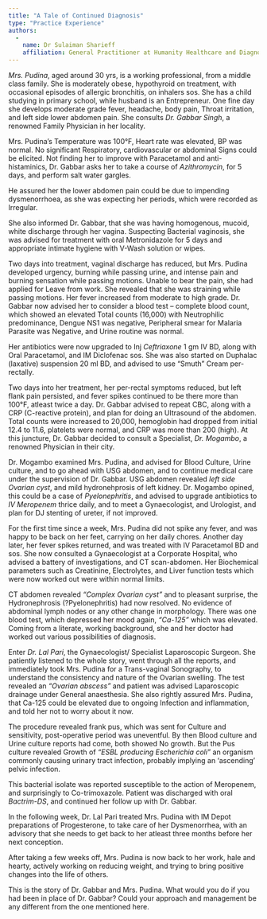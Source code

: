 ```yaml
---
title: "A Tale of Continued Diagnosis"
type: "Practice Experience"
authors:
  -
    name: Dr Sulaiman Sharieff
    affiliation: General Practitioner at Humanity Healthcare and Diagnostics, Tinfactory, Bengaluru (sulaiman94@yahoo.co.in)
---
```


*Mrs. Pudina*, aged around 30 yrs, is a working professional, from a middle class family. She is moderately obese, hypothyroid on treatment, with occasional episodes of allergic bronchitis, on inhalers sos. She has a child studying in primary school, while husband is an Entrepreneur. One fine day she develops moderate grade fever, headache, body pain, Throat irritation, and left side lower abdomen pain. She consults *Dr. Gabbar Singh*, a renowned Family Physician in her locality.

Mrs. Pudina’s Temperature was 100°F, Heart rate was elevated, BP was normal. No significant Respiratory, cardiovascular or abdominal Signs could be elicited. Not finding her to improve with Paracetamol and anti-histaminics, Dr. Gabbar asks her to take a course of *Azithromycin*, for 5 days, and perform salt water gargles.

He assured her the lower abdomen pain could be due to impending dysmenorrhoea, as she was expecting her periods, which were recorded as Irregular.

She also informed Dr. Gabbar, that she was having homogenous, mucoid, white discharge through her vagina. Suspecting Bacterial vaginosis, she was advised for treatment with oral Metronidazole for 5 days and appropriate intimate hygiene with V-Wash solution or wipes.

Two days into treatment, vaginal discharge has reduced, but Mrs. Pudina developed urgency, burning while passing urine, and intense pain and burning sensation while passing motions. Unable to bear the pain, she had applied for Leave from work. She revealed that she was straining while passing motions. Her fever increased from moderate to high grade. Dr. Gabbar now advised her to consider a blood test – complete blood count, which showed an elevated Total counts (16,000) with Neutrophilic predominance, Dengue NS1 was negative, Peripheral smear for Malaria Parasite was Negative, and Urine routine was normal.

Her antibiotics were now upgraded to Inj *Ceftriaxone* 1 gm IV BD, along with Oral Paracetamol, and IM Diclofenac sos. She was also started on Duphalac (laxative) suspension 20 ml BD, and advised to use “Smuth” Cream per-rectally.

Two days into her treatment, her per-rectal symptoms reduced, but left flank pain persisted, and fever spikes continued to be there more than 100°F, atleast twice a day. Dr. Gabbar advised to repeat CBC, along with a CRP (C-reactive protein), and plan for doing an Ultrasound of the abdomen. Total counts were increased to 20,000, hemoglobin had dropped from initial 12.4 to 11.6, platelets were normal, and CRP was more than 200 (high). At this juncture, Dr. Gabbar decided to consult a Specialist, *Dr. Mogambo*, a renowned Physician in their city.

Dr. Mogambo examined Mrs. Pudina, and advised for Blood Culture, Urine culture, and to go ahead with USG abdomen, and to continue medical care under the supervision of Dr. Gabbar. USG abdomen revealed *left side Ovarian cyst*, and mild hydronehprosis of left kidney. Dr. Mogambo opined, this could be a case of *Pyelonephritis*, and advised to upgrade antibiotics to *IV Meropenem* thrice daily, and to meet a Gynaecologist, and Urologist, and plan for DJ stenting of ureter, if not improved.

For the first time since a week, Mrs. Pudina did not spike any fever, and was happy to be back on her feet, carrying on her daily chores. Another day later, her fever spikes returned, and was treated with IV Paracetamol BD and sos. She now consulted a Gynaecologist at a Corporate Hospital, who advised a battery of investigations, and CT scan-abdomen. Her Biochemical parameters such as Creatinine, Electrolytes, and Liver function tests which were now worked out were within normal limits.

CT abdomen revealed *“Complex Ovarian cyst”* and to pleasant surprise, the Hydronephrosis (?Pyelonephritis) had now resolved. No evidence of abdominal lymph nodes or any other change in morphology. There was one blood test, which depressed her mood again, *“Ca-125”* which was elevated. Coming from a literate, working background, she and her doctor had worked out various possibilities of diagnosis.

Enter *Dr. Lal Pari*, the Gynaecologist/ Specialist Laparoscopic Surgeon. She patiently listened to the whole story, went through all the reports, and immediately took Mrs. Pudina for a Trans-vaginal Sonography, to understand the consistency and nature of the Ovarian swelling. The test revealed an *“Ovarian abscess”* and patient was advised Laparoscopic drainage under General anaesthesia. She also rightly assured Mrs. Pudina, that Ca-125 could be elevated due to ongoing Infection and inflammation, and told her not to worry about it now.

The procedure revealed frank pus, which was sent for Culture and sensitivity, post-operative period was uneventful. By then Blood culture and Urine culture reports had come, both showed No growth. But the Pus culture revealed Growth of *“ESBL producing Escherichia coli”* an organism commonly causing urinary tract infection, probably implying an ‘ascending’ pelvic infection.

This bacterial isolate was reported susceptible to the action of Meropenem, and surprisingly to Co-trimoxazole. Patient was discharged with oral *Bactrim-DS*, and continued her follow up with Dr. Gabbar.

In the following week, Dr. Lal Pari treated Mrs. Pudina with IM Depot preparations of Progesterone, to take care of her Dysmenorrhea, with an advisory that she needs to get back to her atleast three months before her next conception.

After taking a few weeks off, Mrs. Pudina is now back to her work, hale and hearty, actively working on reducing weight, and trying to bring positive changes into the life of others.

This is the story of Dr. Gabbar and Mrs. Pudina. What would you do if you had been in place of Dr. Gabbar? Could your approach and management be any different from the one mentioned here.

